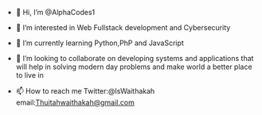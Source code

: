 - 👋 Hi, I’m @AlphaCodes1
- 👀 I’m interested in Web Fullstack development and Cybersecurity
- 🌱 I’m currently learning Python,PhP and JavaScript
- 💞️ I’m looking to collaborate on developing systems and applications that will help in solving modern day problems and make world a better place to live in

- 📫 How to reach me Twitter:@IsWaithakah email:Thuitahwaithakah@gmail.com

<!---
AlphaCodes1/AlphaCodes1 is a ✨ special ✨ repository because its `README.md` (this file) appears on your GitHub profile.
You can click the Preview link to take a look at your changes.
--->
